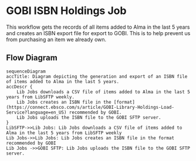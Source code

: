 # GOBI ISBN Holdings Job
This workflow gets the records of all items added to Alma in the last 5 years and creates an ISBN export file for export to GOBI. This is to help prevent us from purchasing an item we already own.

## Flow Diagram


```mermaid
sequenceDiagram
accTitle: Diagram depicting the generation and export of an ISBN file of items added to Alma in the last 5 years.
accDescr {
    Lib Jobs downloads a CSV file of items added to Alma in the last 5 years from LibSFTP weekly.
    Lib Jobs creates an ISBN file in the [format](https://connect.ebsco.com/s/article/GOBI-Library-Holdings-Load-Service?language=en_US) recommended by GOBI.
    Lib Jobs uploads the ISBN file to the GOBI SFTP server.
}
LibSFTP->>Lib Jobs: Lib Jobs downloads a CSV file of items added to Alma in the last 5 years from LibSFTP weekly
Lib Jobs->>Lib Jobs: Lib Jobs creates an ISBN file in the format recommended by GOBI
Lib Jobs ->>GOBI SFTP: Lib Jobs uploads the ISBN file to the GOBI SFTP server.
```
